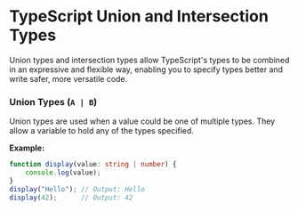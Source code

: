 # TypeScript Union and Intersection Types

Union types and intersection types allow TypeScript's types to be combined in an expressive and flexible way, enabling you to specify types better and write safer, more versatile code.

### Union Types (`A | B`)
Union types are used when a value could be one of multiple types. They allow a variable to hold any of the types specified.

**Example:**

```typescript
function display(value: string | number) {
    console.log(value);
}
display("Hello"); // Output: Hello
display(42);      // Output: 42
